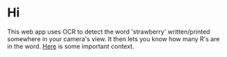 # Hi

This web app uses OCR to detect the word 'strawberry' written/printed somewhere in your camera's view. It then lets you know how many R's are in the word.
[Here](https://www.inc.com/kit-eaton/how-many-rs-in-strawberry-this-ai-cant-tell-you.html) is some important context.